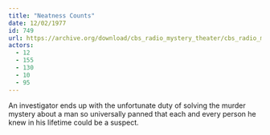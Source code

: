 ```yaml
---
title: "Neatness Counts"
date: 12/02/1977
id: 749
url: https://archive.org/download/cbs_radio_mystery_theater/cbs_radio_mystery_theater-0701-0750.zip/cbs_radio_mystery_theater-0701-0750%2Fcbsrmt_0749_neatness_counts.mp3
actors:
  - 12
  - 155
  - 130
  - 10
  - 95
---
```

An investigator ends up with the unfortunate duty of solving the murder mystery about a man so universally panned that each and every person he knew in his lifetime could be a suspect.